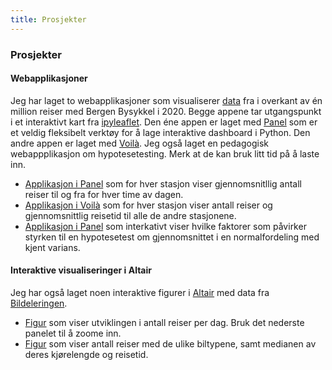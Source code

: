```yaml
---
title: Prosjekter
---
```

### Prosjekter
#### Webapplikasjoner
Jeg har laget to webapplikasjoner som visualiserer [data](https://bergenbysykkel.no/apne-data/historisk) fra i overkant av én million reiser med Bergen Bysykkel i 2020. Begge appene tar utgangspunkt i et interaktivt kart fra [ipyleaflet](https://ipyleaflet.readthedocs.io/en/latest/). Den éne appen er laget med [Panel](https://panel.holoviz.org/) som er et veldig fleksibelt verktøy for å lage interaktive dashboard i Python. Den andre appen er laget med [Voilà](https://voila.readthedocs.io/en/stable/using.html). Jeg også laget en pedagogisk webappplikasjon om hypotesetesting. Merk at de kan bruk litt tid på å laste inn.
- [Applikasjon i Panel](https://bysykkel-panel.herokuapp.com) som for hver stasjon viser gjennomsnitllig antall reiser til og fra for hver time av dagen.
- [Applikasjon i Voilà](https://bysykkel-voila.herokuapp.com) som for hver stasjon viser antall reiser og gjennomsnittlig reisetid til alle de andre stasjonene.
- [Applikasjon i Panel](https://hypotesetest.herokuapp.com) som interkativt viser hvilke faktorer som påvirker styrken til en hypotesetest om gjennomsnittet i en normalfordeling med kjent varians. 

#### Interaktive visualiseringer i Altair
Jeg har også laget noen interaktive figurer i [Altair](https://altair-viz.github.io/) med data fra [Bildeleringen](https://bildeleringen.no/).
- [Figur](figures/tidsserie.html) som viser utviklingen i antall reiser per dag. Bruk det nederste panelet til å zoome inn.
- [Figur](figures/mars.html) som viser antall reiser med de ulike biltypene, samt medianen av deres kjørelengde og reisetid. 

